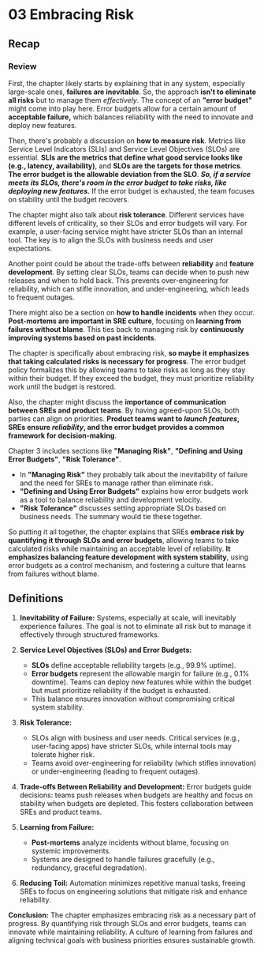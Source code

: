 # 03 Embracing Risk

## Recap

### Review

First, the chapter likely starts by explaining that in any system, especially large-scale ones, **failures are inevitable**. So, the approach **isn't to eliminate all risks** but to manage them _effectively_. The concept of an **"error budget"** might come into play here. Error budgets allow for a certain amount of **acceptable failure,** which balances reliability with the need to innovate and deploy new features.

Then, there's probably a discussion on **how to measure risk**. Metrics like Service Level Indicators (SLIs) and Service Level Objectives (SLOs) are essential. **SLIs are the metrics that define what good service looks like (e.g., latency, availability)**, and **SLOs are the targets for those metrics**. **The error budget is the allowable deviation from the SLO**. **_So, if a service meets its SLOs, there's room in the error budget to take risks, like deploying new features._** If the error budget is exhausted, the team focuses on stability until the budget recovers.

The chapter might also talk about **risk tolerance**. Different services have different levels of criticality, so their SLOs and error budgets will vary. For example, a user-facing service might have stricter SLOs than an internal tool. The key is to align the SLOs with business needs and user expectations.

Another point could be about the trade-offs between **reliability** and **feature development**. By setting clear SLOs, teams can decide when to push new releases and when to hold back. This prevents over-engineering for reliability, which can stifle innovation, and under-engineering, which leads to frequent outages.

There might also be a section on **how to handle incidents** when they occur. **Post-mortems are important in SRE culture**, focusing on **learning from failures without blame**. This ties back to managing risk by **continuously improving systems based on past incidents**.

The chapter is specifically about embracing risk, **so maybe it emphasizes that taking calculated risks is necessary for progress**. The error budget policy formalizes this by allowing teams to take risks as long as they stay within their budget. If they exceed the budget, they must prioritize reliability work until the budget is restored.

Also, the chapter might discuss the **importance of communication between SREs and product teams**. By having agreed-upon SLOs, both parties can align on priorities. **Product teams want to _launch features_, SREs ensure _reliability_, and the error budget provides a common framework for decision-making**.

Chapter 3 includes sections like **"Managing Risk"**, **"Defining and Using Error Budgets"**, **"Risk Tolerance"**.

- In **"Managing Risk"** they probably talk about the inevitability of failure and the need for SREs to manage rather than eliminate risk.
- **"Defining and Using Error Budgets"** explains how error budgets work as a tool to balance reliability and development velocity.
- **"Risk Tolerance"** discusses setting appropriate SLOs based on business needs. The summary would tie these together.

So putting it all together, the chapter explains that SREs **embrace risk by quantifying it through SLOs and error budgets**, allowing teams to take calculated risks while maintaining an acceptable level of reliability. **It emphasizes balancing feature development with system stability**, using error budgets as a control mechanism, and fostering a culture that learns from failures without blame.

## Definitions

1. **Inevitability of Failure:**
   Systems, especially at scale, will inevitably experience failures. The goal is not to eliminate all risk but to manage it effectively through structured frameworks.

2. **Service Level Objectives (SLOs) and Error Budgets:**

   - **SLOs** define acceptable reliability targets (e.g., 99.9% uptime).
   - **Error budgets** represent the allowable margin for failure (e.g., 0.1% downtime). Teams can deploy new features while within the budget but must prioritize reliability if the budget is exhausted.
   - This balance ensures innovation without compromising critical system stability.

3. **Risk Tolerance:**

   - SLOs align with business and user needs. Critical services (e.g., user-facing apps) have stricter SLOs, while internal tools may tolerate higher risk.
   - Teams avoid over-engineering for reliability (which stifles innovation) or under-engineering (leading to frequent outages).

4. **Trade-offs Between Reliability and Development:**
   Error budgets guide decisions: teams push releases when budgets are healthy and focus on stability when budgets are depleted. This fosters collaboration between SREs and product teams.

5. **Learning from Failure:**

   - **Post-mortems** analyze incidents without blame, focusing on systemic improvements.
   - Systems are designed to handle failures gracefully (e.g., redundancy, graceful degradation).

6. **Reducing Toil:**
   Automation minimizes repetitive manual tasks, freeing SREs to focus on engineering solutions that mitigate risk and enhance reliability.

**Conclusion:**
The chapter emphasizes embracing risk as a necessary part of progress. By quantifying risk through SLOs and error budgets, teams can innovate while maintaining reliability. A culture of learning from failures and aligning technical goals with business priorities ensures sustainable growth.
